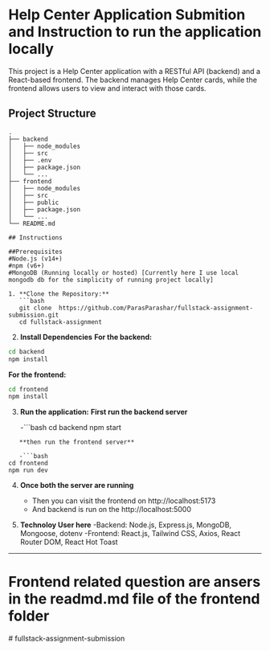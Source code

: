 # Help Center Application Submition and Instruction to run the application locally

This project is a Help Center application with a RESTful API (backend) and a React-based frontend. The backend manages Help Center cards, while the frontend allows users to view and interact with those cards.

## Project Structure

````plaintext
.
├── backend
│   ├── node_modules
│   ├── src
│   ├── .env
│   ├── package.json
│   └── ...
├── frontend
│   ├── node_modules
│   ├── src
│   ├── public
│   ├── package.json
│   └── ...
└── README.md

## Instructions

##Prerequisites
#Node.js (v14+)
#npm (v6+)
#MongoDB (Running locally or hosted) [Currently here I use local mongodb db for the simplicity of running project locally]

1. **Clone the Repository:**
   ```bash
   git clone  https://github.com/ParasParashar/fullstack-assignment-submission.git
   cd fullstack-assignment
````

2. **Install Dependencies**
   **For the backend:**

```bash
cd backend
npm install

```

**For the frontend:**

```bash
cd frontend
npm install

```

3. **Run the application:**
   **First run the backend server**

   -```bash
   cd backend
   npm start

````
   **then run the frontend server**

   -```bash
cd frontend
npm run dev

````

4. **Once both the server are running**

   - Then you can visit the frontend on http://localhost:5173
   - And backend is run on the http://localhost:5000

5. **Technoloy User here**
   -Backend: Node.js, Express.js, MongoDB, Mongoose, dotenv
   -Frontend: React.js, Tailwind CSS, Axios, React Router DOM, React Hot Toast

---

# Frontend related question are ansers in the readmd.md file of the frontend folder
#   f u l l s t a c k - a s s i g n m e n t - s u b m i s s i o n  
 